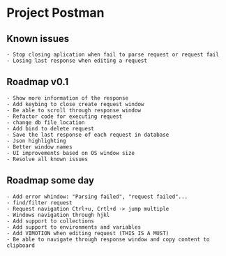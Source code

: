 # Project Postman

## Known issues
    - Stop closing aplication when fail to parse request or request fail
    - Losing last response when editing a request

## Roadmap v0.1
    - Show more information of the response
    - Add keybing to close create request window
    - Be able to scroll through response window
    - Refactor code for executing request
    - change db file location
    - Add bind to delete request
    - Save the last response of each request in database
    - Json highlighting
    - Better window names
    - UI improvements based on OS window size
    - Resolve all known issues

## Roadmap some day
    - Add error whindow: "Parsing failed", "request failed"...
    - find/filter request
    - Request navigation Ctrl+u, Crtl+d -> jump multiple
    - Windows navigation through hjkl
    - Add support to collections
    - Add support to environments and variables
    - Add VIMOTION when editing request (THIS IS A MUST)
    - Be able to navigate through response window and copy content to clipboard



